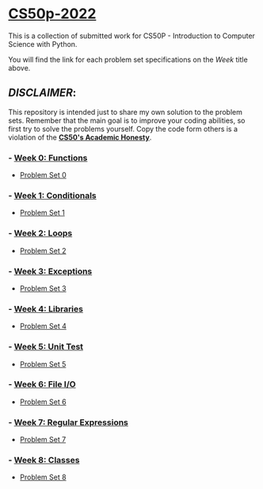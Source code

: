 # [CS50p-2022](https://cs50.harvard.edu/python/2022/)
This is a collection of submitted work for CS50P - Introduction to Computer Science with Python.

You will find the link for each problem set specifications on the _Week_ title above.

## _DISCLAIMER_:

This repository is intended just to share my own solution to the problem sets. Remember that the main goal is to improve your coding abilities, so first try to solve the problems yourself. Copy the code form others is a violation of the [__CS50's Academic Honesty__](https://cs50.harvard.edu/python/2022/honesty/).

### - [Week 0: Functions](https://cs50.harvard.edu/python/2022/psets/0/)
* [Problem Set 0](/week0/pset0)

### - [Week 1: Conditionals](https://cs50.harvard.edu/python/2022/psets/1/)
* [Problem Set 1](/week1/pset1)

### - [Week 2: Loops](https://cs50.harvard.edu/python/2022/psets/2/)
* [Problem Set 2](/week2/pset2)

### - [Week 3: Exceptions](https://cs50.harvard.edu/python/2022/psets/3/)
* [Problem Set 3](/week3/pset3)

### - [Week 4: Libraries](https://cs50.harvard.edu/python/2022/psets/4/)
* [Problem Set 4](/week4/pset4)

### - [Week 5: Unit Test](https://cs50.harvard.edu/python/2022/psets/5/)
* [Problem Set 5](/week5/pset5)

### - [Week 6: File I/O](https://cs50.harvard.edu/python/2022/psets/6/)
* [Problem Set 6](/week6/pset6)

### - [Week 7: Regular Expressions](https://cs50.harvard.edu/python/2022/psets/7/)
* [Problem Set 7](/week7/pset7)

### - [Week 8: Classes](https://cs50.harvard.edu/python/2022/psets/8/)
* [Problem Set 8](/week8/pset8)
